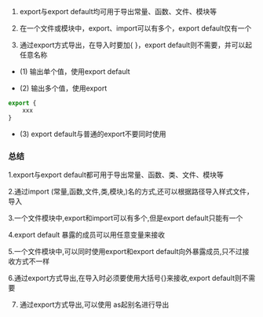 1. export与export default均可用于导出常量、函数、文件、模块等

2. 在一个文件或模块中，export、import可以有多个，export default仅有一个

3. 通过export方式导出，在导入时要加{ }，export default则不需要，并可以起任意名称
- (1) 输出单个值，使用export default

- (2) 输出多个值，使用export
```typescript
export {
    xxx
}
```

- (3) export default与普通的export不要同时使用

### 总结
1.export与export default都可用于导出常量、函数、类、文件、模块等

2.通过import (常量,函数,文件,类,模块,)名的方式,还可以根据路径导入样式文件，导入

3.一个文件模块中,export和import可以有多个,但是export default只能有一个

4.export default 暴露的成员可以用任意变量来接收

5.一个文件模块中,可以同时使用export和export default向外暴露成员,只不过接收方式不一样

6.通过export方式导出,在导入时必须要使用大括号{}来接收,export default则不需要

7. 通过export方式导出,可以使用 as起别名进行导出

